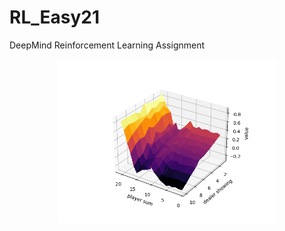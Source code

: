 # RL_Easy21
DeepMind Reinforcement Learning Assignment

<p align="center">
  <img src="images/MC_value_function.png" width="350" title="Value function">
</p>
